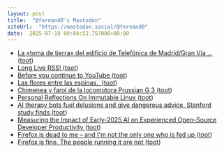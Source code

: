 ```yaml
---
layout: post
title:  "@fernand0's Mastodon"
siteUrl:  "https://mastodon.social/@fernand0"
date:  2025-07-19 09:04:52.757000+00:00
---
```

*  [La «toma de tierra» del edificio de Telefónica de Madrid/Gran Vía … ](https://historiatelefonia.com/2025/06/26/la-toma-de-tierra-del-edificio-de-telefonica-de-madrid-gran-via) ([toot](https://mastodon.social/@fernand0/114879095947558282))
*  [Long Live RSS! ](https://hackaday.com/2025/07/10/long-live-rss) ([toot](https://mastodon.social/@fernand0/114878893156376788))
*  [Before you continue to YouTube ](https://m.youtube.com/playlist?list=OLAK5uy_lffpXxvAu_FgHTD3y-9USTYdnKdN6bS7) ([toot](https://mastodon.social/@fernand0/114878770222088566))
*  [Las flores entre las espinas.  ](https://avecesunafoto.wordpress.com/2025/07/18/las-flores-entre-las-espinas) ([toot](https://mastodon.social/@fernand0/114877383370631862))
*  [Chimenea y farol de la locomotora Prussian G 3 ](https://www.flickr.com/photos/fernand0/54636762303) ([toot](https://mastodon.social/@fernand0/114877361592436378))
*  [Personal Reflections On Immutable Linux ](https://hackaday.com/2025/07/10/personal-reflections-on-immutable-linux) ([toot](https://mastodon.social/@fernand0/114877355976845912))
*  [AI therapy bots fuel delusions and give dangerous advice, Stanford study finds ](https://arstechnica.com/ai/2025/07/ai-therapy-bots-fuel-delusions-and-give-dangerous-advice-stanford-study-finds) ([toot](https://mastodon.social/@fernand0/114875315105951756))
*  [Measuring the Impact of Early-2025 AI on Experienced Open-Source Developer Productivity ](https://metr.org/blog/2025-07-10-early-2025-ai-experienced-os-dev-study) ([toot](https://mastodon.social/@fernand0/114875203670097828))
*  [Firefox is dead to me – and I'm not the only one who is fed up ](https://www.theregister.com/2025/06/17/opinion_column_firefox) ([toot](https://mastodon.social/@fernand0/114874858928560901))
*  [Firefox is fine. The people running it are not ](https://www.theregister.com/2025/07/08/firefox_isnt_dead) ([toot](https://mastodon.social/@fernand0/114874696235097002))
